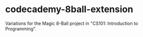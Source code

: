 # codecademy-8ball-extension
Variations for the Magic 8-Ball project in "CS101: Introduction to Programming".
